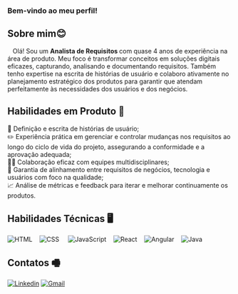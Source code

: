
### Bem-vindo ao meu perfil! 

<h2>Sobre mim😊</h2>

 <p>&nbsp;&nbsp;&nbsp;Olá! Sou um <strong>Analista de Requisitos </strong> com quase 4 anos de experiência na área de produto. Meu foco é transformar conceitos em soluções digitais eficazes, capturando, analisando e documentando requisitos. Também tenho expertise na escrita de histórias de usuário e colaboro ativamente no planejamento estratégico dos produtos para garantir que atendam perfeitamente às necessidades dos usuários e dos negócios.


 <h2>Habilidades em Produto 📃</h2>


  📝 Definição e escrita de histórias de usuário;<br>
  ✏️ Experiência prática em gerenciar e controlar mudanças nos requisitos ao longo do ciclo de vida do projeto, assegurando a conformidade e a aprovação adequada;<br>
  🤝🏻 Colaboração eficaz com equipes multidisciplinares;<br>
  🧩 Garantia de alinhamento entre requisitos de negócios, tecnologia e usuários com foco na qualidade;<br>
  📈 Análise de métricas e feedback para iterar e melhorar continuamente os produtos.

  <h2>Habilidades Técnicas 🖥️</h2>



![HTML](https://img.shields.io/badge/HTML5-E34F26?style=for-the-badge&logo=html5&logoColor=white)&nbsp;&nbsp;&nbsp;&nbsp;![CSS](https://img.shields.io/badge/CSS-239120?&style=for-the-badge&logo=css3&logoColor=white)&nbsp;&nbsp;&nbsp;&nbsp;&nbsp;![JavaScript](https://img.shields.io/badge/JavaScript-F7DF1E?style=for-the-badge&logo=javascript&logoColor=black)&nbsp;&nbsp;&nbsp;&nbsp;![React](https://img.shields.io/badge/React-20232A?style=for-the-badge&logo=react&logoColor=61DAFB)&nbsp;&nbsp;&nbsp;&nbsp;![Angular](https://img.shields.io/badge/Angular-DD0031?style=for-the-badge&logo=angular&logoColor=white)&nbsp;&nbsp;&nbsp;&nbsp;![Java](https://img.shields.io/badge/Java-ED8B00?style=for-the-badge&logo=openjdk&logoColor=white)

 <h2>Contatos 🖷 </h2>

 [![Linkedin](https://img.shields.io/badge/LinkedIn-0077B5?style=for-the-badge&logo=linkedin&logoColor=white)](https://www.linkedin.com/in/bira-carvalho-a796691a1/)
[![Gmail](https://img.shields.io/badge/Gmail-D14836?style=for-the-badge&logo=gmail&logoColor=whitee)](biracarvalho71@gmail.com)
